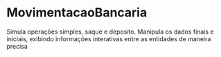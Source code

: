# MovimentacaoBancaria
Simula operações simples, saque e deposito. Manipula os dados finais e iniciais, exibindo informações interativas entre as entidades de maneira precisa
